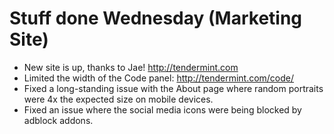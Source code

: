 # Stuff done Wednesday (Marketing Site)
* New site is up, thanks to Jae! http://tendermint.com
* Limited the width of the Code panel: http://tendermint.com/code/
* Fixed a long-standing issue with the About page where random portraits were 4x the expected size on mobile devices.
* Fixed an issue where the social media icons were being blocked by adblock addons.
